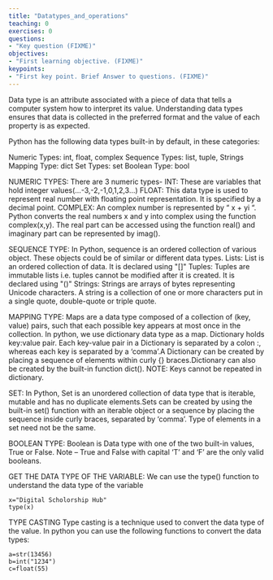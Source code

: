 ```yaml
---
title: "Datatypes_and_operations"
teaching: 0
exercises: 0
questions:
- "Key question (FIXME)"
objectives:
- "First learning objective. (FIXME)"
keypoints:
- "First key point. Brief Answer to questions. (FIXME)"
---
```

Data type is an attribute associated with a piece of data that tells a computer system how to interpret its value. Understanding data types ensures that data is collected in the preferred format and the value of each property is as expected.

Python has the following data types built-in by default, in these categories:


Numeric Types:	int, float, complex
Sequence Types:	list, tuple, Strings
Mapping Type:	dict
Set Types:	set
Boolean Type:	bool

NUMERIC TYPES:
There are 3 numeric types-
INT: These are variables that hold integer values(...-3,-2,-1,0,1,2,3...)
FLOAT: This data type is used to represent real number with floating point representation. It is specified by a decimal point. 
COMPLEX: An complex number is represented by “ x + yi “. Python converts the real numbers x and y into complex using the function complex(x,y). The real part can be accessed using the function real() and imaginary part can be represented by imag().

SEQUENCE TYPE:
In Python, sequence is an ordered collection of various object. These objects could be of similar or different data types. 
Lists:
List is an ordered collection of data. It is declared using "[]"
Tuples:
Tuples are immutable lists i.e. tuples cannot be modified after it is created. It is declared using "()"
Strings:
Strings are arrays of bytes representing Unicode characters. A string is a collection of one or more characters put in a single quote, double-quote or triple quote.

MAPPING TYPE:
Maps are a data type composed of a collection of (key, value) pairs, such that each possible key appears at most once in the collection. In python, we use dictionary data type as a map. Dictionary holds key:value pair. Each key-value pair in a Dictionary is separated by a colon :, whereas each key is separated by a ‘comma’.A Dictionary can be created by placing a sequence of elements within curly {} braces.Dictionary can also be created by the built-in function dict().
NOTE: Keys cannot be repeated in dictionary.

SET:
In Python, Set is an unordered collection of data type that is iterable, mutable and has no duplicate elements.Sets can be created by using the built-in set() function with an iterable object or a sequence by placing the sequence inside curly braces, separated by ‘comma’. Type of elements in a set need not be the same.

BOOLEAN TYPE:
Boolean is Data type with one of the two built-in values, True or False.
Note – True and False with capital ‘T’ and ‘F’ are the only valid booleans.












GET THE DATA TYPE OF THE VARIABLE:
We can use the type() function to understand the data type of the variable
~~~
x="Digital Scholorship Hub"
type(x)
~~~
TYPE CASTING
Type casting is a technique used to convert the data type of the value. In python you can use the following functions to convert the data types:
~~~
a=str(13456)
b=int("1234")
c=float(55)
~~~
